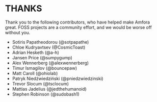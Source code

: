 # THANKS

Thank you to the following contributors, who have helped make Amfora great. FOSS projects are a community effort, and we would be worse off without you.

- Sotiris Papatheodorou (@sotpapathe)
- Chloe Kudryavtsev (@CosmicToast)
- Adrian Hesketh (@a-h)
- Jansen Price (@sumpygump)
- Alex Wennerberg (@alexwennerberg)
- Timur Ismagilov (@bouncepaw)
- Matt Caroll (@ohiolab)
- Patryk Niedźwiedziński (@pniedzwiedzinski)
- Trevor Slocum (@tsclocum)
- Mattias Jadelius (@jedthehumanoid)
- Stephen Robinson (@sudobash1)
